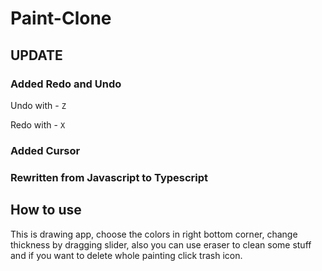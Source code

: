 # Paint-Clone

## UPDATE

###  Added Redo and Undo

Undo with - `Z`

Redo with - `X`

### Added Cursor 

### Rewritten from Javascript to Typescript

## How to use

This is drawing app, choose the colors in right bottom corner, change thickness by dragging slider,  also you can use eraser to clean some stuff and if you want to delete whole painting click trash icon. 
